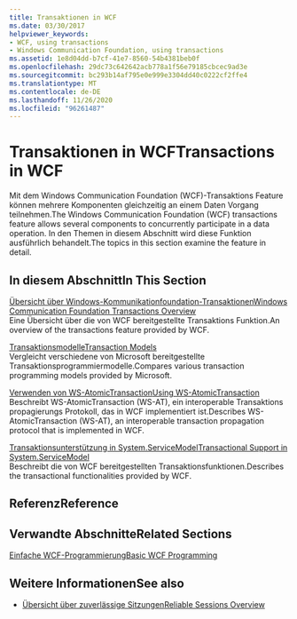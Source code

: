 ```yaml
---
title: Transaktionen in WCF
ms.date: 03/30/2017
helpviewer_keywords:
- WCF, using transactions
- Windows Communication Foundation, using transactions
ms.assetid: 1e8d04dd-b7cf-41e7-8560-54b4381beb0f
ms.openlocfilehash: 29dc73c642642acb778a1f56e79185cbcec9ad3e
ms.sourcegitcommit: bc293b14af795e0e999e3304dd40c0222cf2ffe4
ms.translationtype: MT
ms.contentlocale: de-DE
ms.lasthandoff: 11/26/2020
ms.locfileid: "96261487"
---
```

# <a name="transactions-in-wcf"></a><span data-ttu-id="a9348-102">Transaktionen in WCF</span><span class="sxs-lookup"><span data-stu-id="a9348-102">Transactions in WCF</span></span>

<span data-ttu-id="a9348-103">Mit dem Windows Communication Foundation (WCF)-Transaktions Feature können mehrere Komponenten gleichzeitig an einem Daten Vorgang teilnehmen.</span><span class="sxs-lookup"><span data-stu-id="a9348-103">The Windows Communication Foundation (WCF) transactions feature allows several components to concurrently participate in a data operation.</span></span> <span data-ttu-id="a9348-104">In den Themen in diesem Abschnitt wird diese Funktion ausführlich behandelt.</span><span class="sxs-lookup"><span data-stu-id="a9348-104">The topics in this section examine the feature in detail.</span></span>  
  
## <a name="in-this-section"></a><span data-ttu-id="a9348-105">In diesem Abschnitt</span><span class="sxs-lookup"><span data-stu-id="a9348-105">In This Section</span></span>  

 [<span data-ttu-id="a9348-106">Übersicht über Windows-Kommunikationfoundation-Transaktionen</span><span class="sxs-lookup"><span data-stu-id="a9348-106">Windows Communication Foundation Transactions Overview</span></span>](transactions-overview.md)  
 <span data-ttu-id="a9348-107">Eine Übersicht über die von WCF bereitgestellte Transaktions Funktion.</span><span class="sxs-lookup"><span data-stu-id="a9348-107">An overview of the transactions feature provided by WCF.</span></span>  
  
 [<span data-ttu-id="a9348-108">Transaktionsmodelle</span><span class="sxs-lookup"><span data-stu-id="a9348-108">Transaction Models</span></span>](transaction-models.md)  
 <span data-ttu-id="a9348-109">Vergleicht verschiedene von Microsoft bereitgestellte Transaktionsprogrammiermodelle.</span><span class="sxs-lookup"><span data-stu-id="a9348-109">Compares various transaction programming models provided by Microsoft.</span></span>  
  
 [<span data-ttu-id="a9348-110">Verwenden von WS-AtomicTransaction</span><span class="sxs-lookup"><span data-stu-id="a9348-110">Using WS-AtomicTransaction</span></span>](using-ws-atomictransaction.md)  
 <span data-ttu-id="a9348-111">Beschreibt WS-AtomicTransaction (WS-AT), ein interoperable Transaktions propagierungs Protokoll, das in WCF implementiert ist.</span><span class="sxs-lookup"><span data-stu-id="a9348-111">Describes WS-AtomicTransaction (WS-AT), an interoperable transaction propagation protocol that is implemented in WCF.</span></span>  
  
 [<span data-ttu-id="a9348-112">Transaktionsunterstützung in System.ServiceModel</span><span class="sxs-lookup"><span data-stu-id="a9348-112">Transactional Support in System.ServiceModel</span></span>](transactional-support-in-system-servicemodel.md)  
 <span data-ttu-id="a9348-113">Beschreibt die von WCF bereitgestellten Transaktionsfunktionen.</span><span class="sxs-lookup"><span data-stu-id="a9348-113">Describes the transactional functionalities provided by WCF.</span></span>  
  
## <a name="reference"></a><span data-ttu-id="a9348-114">Referenz</span><span class="sxs-lookup"><span data-stu-id="a9348-114">Reference</span></span>  
  
## <a name="related-sections"></a><span data-ttu-id="a9348-115">Verwandte Abschnitte</span><span class="sxs-lookup"><span data-stu-id="a9348-115">Related Sections</span></span>  

 [<span data-ttu-id="a9348-116">Einfache WCF-Programmierung</span><span class="sxs-lookup"><span data-stu-id="a9348-116">Basic WCF Programming</span></span>](../basic-wcf-programming.md)  
  
## <a name="see-also"></a><span data-ttu-id="a9348-117">Weitere Informationen</span><span class="sxs-lookup"><span data-stu-id="a9348-117">See also</span></span>

- [<span data-ttu-id="a9348-118">Übersicht über zuverlässige Sitzungen</span><span class="sxs-lookup"><span data-stu-id="a9348-118">Reliable Sessions Overview</span></span>](reliable-sessions-overview.md)
